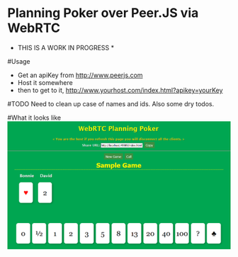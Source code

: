 # Planning Poker over Peer.JS via WebRTC

* THIS IS A WORK IN PROGRESS *

#Usage
* Get an apiKey from http://www.peerjs.com
* Host it somewhere
* then to get to it, http://www.yourhost.com/index.html?apikey=yourKey

#TODO
Need to clean up case of names and ids.  Also some dry todos.

#What it looks like
![alt text](https://raw.githubusercontent.com/dshifflet/PeerJS_PlanningPoker/master/imgs/screenshot.png "Example Screen Shot")

